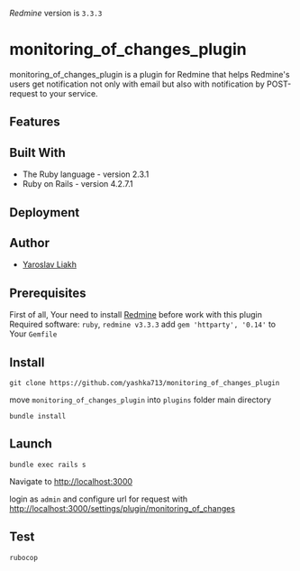 *Redmine* version is `3.3.3`

# monitoring_of_changes_plugin

monitoring_of_changes_plugin is a plugin for Redmine that helps Redmine's users get notification not only with email but also with notification by POST-request to your service.

## Features

## Built With

* The Ruby language - version 2.3.1
* Ruby on Rails - version 4.2.7.1 

## Deployment

## Author

* [Yaroslav Liakh](https://github.com/yashka713)

Prerequisites
-------------
First of all, Your need to install [Redmine](http://www.redmine.org/projects/redmine/wiki/HowTos) before work with this plugin
Required software: `ruby`, `redmine v3.3.3` add `gem 'httparty', '0.14'` to Your `Gemfile`

Install
-----------------
```
git clone https://github.com/yashka713/monitoring_of_changes_plugin
```
move `monitoring_of_changes_plugin` into `plugins` folder main directory
```
bundle install
```

Launch
------------
```
bundle exec rails s
```
Navigate to [http://localhost:3000](http://localhost:3000)

login as `admin` and configure url for request with [http://localhost:3000/settings/plugin/monitoring_of_changes](http://localhost:3000/settings/plugin/monitoring_of_changes)

Test
-------------
`rubocop`
